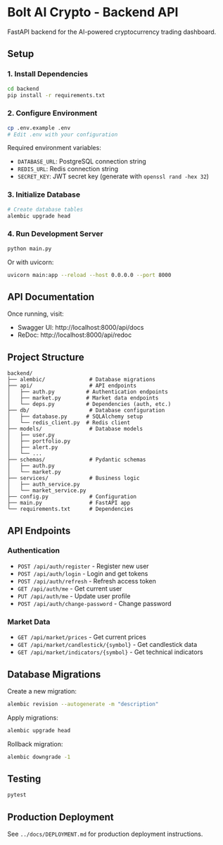 # Bolt AI Crypto - Backend API

FastAPI backend for the AI-powered cryptocurrency trading dashboard.

## Setup

### 1. Install Dependencies

```bash
cd backend
pip install -r requirements.txt
```

### 2. Configure Environment

```bash
cp .env.example .env
# Edit .env with your configuration
```

Required environment variables:
- `DATABASE_URL`: PostgreSQL connection string
- `REDIS_URL`: Redis connection string
- `SECRET_KEY`: JWT secret key (generate with `openssl rand -hex 32`)

### 3. Initialize Database

```bash
# Create database tables
alembic upgrade head
```

### 4. Run Development Server

```bash
python main.py
```

Or with uvicorn:
```bash
uvicorn main:app --reload --host 0.0.0.0 --port 8000
```

## API Documentation

Once running, visit:
- Swagger UI: http://localhost:8000/api/docs
- ReDoc: http://localhost:8000/api/redoc

## Project Structure

```
backend/
├── alembic/              # Database migrations
├── api/                  # API endpoints
│   ├── auth.py          # Authentication endpoints
│   ├── market.py        # Market data endpoints
│   └── deps.py          # Dependencies (auth, etc.)
├── db/                   # Database configuration
│   ├── database.py      # SQLAlchemy setup
│   └── redis_client.py  # Redis client
├── models/               # Database models
│   ├── user.py
│   ├── portfolio.py
│   ├── alert.py
│   └── ...
├── schemas/              # Pydantic schemas
│   ├── auth.py
│   └── market.py
├── services/             # Business logic
│   ├── auth_service.py
│   └── market_service.py
├── config.py             # Configuration
├── main.py               # FastAPI app
└── requirements.txt      # Dependencies
```

## API Endpoints

### Authentication
- `POST /api/auth/register` - Register new user
- `POST /api/auth/login` - Login and get tokens
- `POST /api/auth/refresh` - Refresh access token
- `GET /api/auth/me` - Get current user
- `PUT /api/auth/me` - Update user profile
- `POST /api/auth/change-password` - Change password

### Market Data
- `GET /api/market/prices` - Get current prices
- `GET /api/market/candlestick/{symbol}` - Get candlestick data
- `GET /api/market/indicators/{symbol}` - Get technical indicators

## Database Migrations

Create a new migration:
```bash
alembic revision --autogenerate -m "description"
```

Apply migrations:
```bash
alembic upgrade head
```

Rollback migration:
```bash
alembic downgrade -1
```

## Testing

```bash
pytest
```

## Production Deployment

See `../docs/DEPLOYMENT.md` for production deployment instructions.


